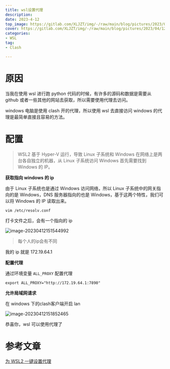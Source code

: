 ```yaml
---
title: wsl设置代理
description: 
date: 2023-4-12
top_image: https://gitlab.com/XLJZT/img/-/raw/main/blog/pictures/2023/04/12_15_18_54_image-20230412151852465.png
cover: https://gitlab.com/XLJZT/img/-/raw/main/blog/pictures/2023/04/12_15_18_54_image-20230412151852465.png
categories: 
- WSL
tag: 
- Clash

---
```




#  原因

当我在使用 wsl 进行跑 python 代码的时候，有许多的源码和数据是需要从 github 或者一些其他的网站去获取，所以需要使用代理去访问。

windows 电脑是使用 clash 开的代理，所以使用 wsl 去直接访问 windows 的代理是最简单直接且容易的方法。

#  配置

> WSL2 基于 Hyper-V 运行，导致 Linux 子系统和 Windows 在网络上是两台各自独立的机器，从 Linux 子系统访问 Windows 首先需要找到 Windows 的 IP。

**获取指向 windows 的 ip**

由于 Linux 子系统也是通过 Windows 访问网络，所以 Linux 子系统中的网关指向的是 Windows，DNS 服务器指向的也是 Windows，基于这两个特性，我们可以将 Windows 的 IP 读取出来。

```shell
vim /etc/resolv.conf
```

打卡文件之后，会有一个指向的 ip

![image-20230412151544992](https://gitlab.com/XLJZT/img/-/raw/main/blog/pictures/2023/04/12_15_15_49_image-20230412151544992.png)

> 每个人的ip会有不同

我的 ip 就是 172.19.64.1

**配置代理**

通过环境变量 `ALL_PROXY` 配置代理

```shell
export ALL_PROXY="http://172.19.64.1:7890"
```

**允许局域网请求**

在 windows 下的clash客户端开启 lan

![image-20230412151852465](https://gitlab.com/XLJZT/img/-/raw/main/blog/pictures/2023/04/12_15_18_54_image-20230412151852465.png)

恭喜你，wsl 可以使用代理了

#  参考文章

[为 WSL2 一键设置代理](https://zhuanlan.zhihu.com/p/153124468)